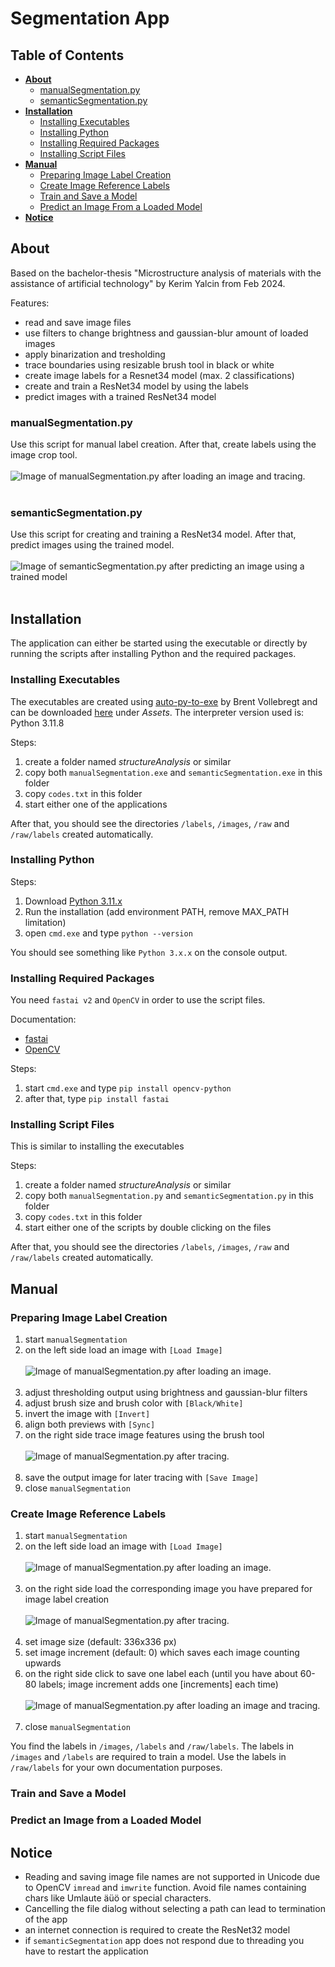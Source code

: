 # Segmentation App
## Table of Contents
* **[About](#about)**
  * [manualSegmentation.py](#manualsegmentationpy)
  * [semanticSegmentation.py](#semanticsegmentationpy)
* **[Installation](#installation)**
  * [Installing Executables](#installing-executables)
  * [Installing Python](#installing-python)
  * [Installing Required Packages](#installing-required-packages)
  * [Installing Script Files](#installing-script-files)
* **[Manual](#manual)**
  * [Preparing Image Label Creation](#preparing-image-label-creation)
  * [Create Image Reference Labels](#create-image-reference-labels)
  * [Train and Save a Model](#train-and-save-a-model)
  * [Predict an Image From a Loaded Model](#predict-an-image-from-a-loaded-model)
* **[Notice](#notice)**
    
## About
Based on the bachelor-thesis "Microstructure analysis of materials with the assistance of artificial technology" by Kerim Yalcin from Feb 2024. 
  
Features:
* read and save image files
* use filters to change brightness and gaussian-blur amount of loaded images
* apply binarization and tresholding
* trace boundaries using resizable brush tool in black or white
* create image labels for a Resnet34 model (max. 2 classifications)
* create and train a ResNet34 model by using the labels
* predict images with a trained ResNet34 model

### manualSegmentation.py
Use this script for manual label creation. After that, create labels using the image crop tool.<br><br>
![Image of manualSegmentation.py after loading an image and tracing.](https://github.com/kerimyalcin95/deep-learning-segmentation/raw/main/screenshots/manualSegmentation01.jpg "Screenshot of manualSegmentation.py in action")<br><br>
### semanticSegmentation.py
Use this script for creating and training a ResNet34 model. After that, predict images using the trained model.<br><br>
![Image of semanticSegmentation.py after predicting an image using a trained model](https://github.com/kerimyalcin95/deep-learning-segmentation/raw/main/screenshots/semanticSegmentation01.jpg "Screenshot of semanticSegmentation.py in action")<br><br>
## Installation
The application can either be started using the executable or directly by running the scripts after installing Python and the required packages.
### Installing Executables
The executables are created using [auto-py-to-exe](https://pypi.org/project/auto-py-to-exe/) by Brent Vollebregt and can be downloaded [here](https://github.com/kerimyalcin95/deep-learning-segmentation/releases) under *Assets*. The interpreter version used is: Python 3.11.8

Steps:
1. create a folder named *structureAnalysis* or similar
2. copy both `manualSegmentation.exe` and `semanticSegmentation.exe` in this folder
3. copy `codes.txt` in this folder
4. start either one of the applications

After that, you should see the directories `/labels`, `/images`, `/raw` and `/raw/labels` created automatically.

### Installing Python
Steps:
1. Download [Python 3.11.x](https://www.python.org/downloads/)
2. Run the installation (add environment PATH, remove MAX_PATH limitation)
3. open `cmd.exe` and type `python --version`

You should see something like `Python 3.x.x` on the console output.
### Installing Required Packages
You need `fastai v2` and `OpenCV` in order to use the script files.

Documentation:
* [fastai](https://docs.fast.ai/)
* [OpenCV](https://docs.opencv.org/4.9.0/d6/d00/tutorial_py_root.html)

Steps:
1. start `cmd.exe` and type `pip install opencv-python`
2. after that, type `pip install fastai`

### Installing Script Files
This is similar to installing the executables

Steps:
1. create a folder named *structureAnalysis* or similar
2. copy both `manualSegmentation.py` and `semanticSegmentation.py` in this folder
3. copy `codes.txt` in this folder
4. start either one of the scripts by double clicking on the files

After that, you should see the directories `/labels`, `/images`, `/raw` and `/raw/labels` created automatically.

## Manual
### Preparing Image Label Creation
1. start `manualSegmentation`
2. on the left side load an image with `[Load Image]`<br><br>
![Image of manualSegmentation.py after loading an image.](https://github.com/kerimyalcin95/deep-learning-segmentation/raw/main/screenshots/manualSegmentation02.jpg "Screenshot of manualSegmentation.py in action")<br><br>
3. adjust thresholding output using brightness and gaussian-blur filters
4. adjust brush size and brush color with `[Black/White]`
5. invert the image with `[Invert]`
6. align both previews with `[Sync]`
7. on the right side trace image features using the brush tool<br><br>
![Image of manualSegmentation.py after tracing.](https://github.com/kerimyalcin95/deep-learning-segmentation/raw/main/screenshots/manualSegmentation03.jpg "Screenshot of manualSegmentation.py in action")<br><br>
8. save the output image for later tracing with `[Save Image]`
9. close `manualSegmentation`
   
### Create Image Reference Labels
1. start `manualSegmentation`
2. on the left side load an image with `[Load Image]`<br><br>
![Image of manualSegmentation.py after loading an image.](https://github.com/kerimyalcin95/deep-learning-segmentation/raw/main/screenshots/manualSegmentation02.jpg "Screenshot of manualSegmentation.py in action")<br><br>
3. on the right side load the corresponding image you have prepared for image label creation<br><br>
![Image of manualSegmentation.py after tracing.](https://github.com/kerimyalcin95/deep-learning-segmentation/raw/main/screenshots/manualSegmentation03.jpg "Screenshot of manualSegmentation.py in action")<br><br>
4. set image size (default: 336x336 px)
5. set image increment (default: 0) which saves each image counting upwards
6. on the right side click to save one label each (until you have about 60-80 labels; image increment adds one [increments] each time)<br><br>
![Image of manualSegmentation.py after loading an image and tracing.](https://github.com/kerimyalcin95/deep-learning-segmentation/raw/main/screenshots/manualSegmentation01.jpg "Screenshot of manualSegmentation.py in action")<br><br>
7. close `manualSegmentation`

You find the labels in `/images`, `/labels` and `/raw/labels`. The labels in `/images` and `/labels` are required to train a model. Use the labels in `/raw/labels` for your own documentation purposes.

### Train and Save a Model
### Predict an Image from a Loaded Model

## Notice
* Reading and saving image file names are not supported in Unicode due to OpenCV `imread` and `imwrite` function.
  Avoid file names containing chars like Umlaute äüö or special characters.
* Cancelling the file dialog without selecting a path can lead to termination of the app
* an internet connection is required to create the ResNet32 model
* if `semanticSegmentation` app does not respond due to threading you have to restart the application
